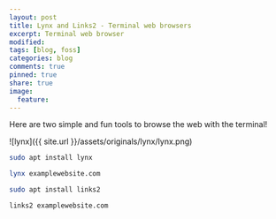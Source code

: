 ```yaml
---
layout: post
title: Lynx and Links2 - Terminal web browsers
excerpt: Terminal web browser
modified:
tags: [blog, foss]
categories: blog
comments: true
pinned: true
share: true
image:
  feature:
---
```


Here are two simple and fun tools to browse the web with the terminal!

![lynx]({{ site.url }}/assets/originals/lynx/lynx.png)

```bash
sudo apt install lynx
```

```bash
lynx examplewebsite.com
```

```bash
sudo apt install links2
```

```bash
links2 examplewebsite.com
```
